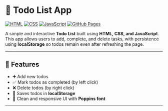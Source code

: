 # 📝 Todo List App

[![HTML](https://img.shields.io/badge/HTML-5-orange)](https://developer.mozilla.org/en-US/docs/Web/HTML)
[![CSS](https://img.shields.io/badge/CSS-3-blue)](https://developer.mozilla.org/en-US/docs/Web/CSS)
[![JavaScript](https://img.shields.io/badge/JavaScript-ES6-yellow)](https://developer.mozilla.org/en-US/docs/Web/JavaScript)
[![GitHub Pages](https://img.shields.io/badge/Live-Demo-brightgreen)](https://your-username.github.io/quiz-app/)

A simple and interactive **Todo List** built using **HTML, CSS, and JavaScript**.  
This app allows users to add, complete, and delete tasks, with persistence using **localStorage** so todos remain even after refreshing the page.

---

## 🚀 Features
- ➕ Add new todos  
- ✅ Mark todos as completed (by left click)  
- ❌ Delete todos (by right click)  
- 💾 Saves todos in **localStorage**  
- 🎨 Clean and responsive UI with **Poppins font**

---
